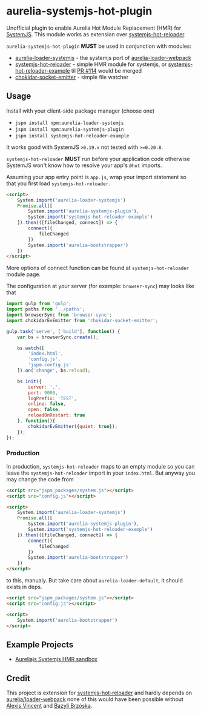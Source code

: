 # aurelia-systemjs-hot-plugin

Unofficial plugin to enable Aurelia Hot Module Replacement (HMR) for [SystemJS](https://github.com/systemjs/systemjs). This module works as extension over [systemjs-hot-reloader](https://github.com/alexisvincent/systemjs-hot-reloader).

`aurelia-systemjs-hot-plugin` **MUST** be used in conjunction with modules:
- [aurelia-loader-systemjs](https://github.com/wegorich/loader) - the systemjs port of [aurelia-loader-webpack](https://github.com/aurelia/loader-webpack)
- [systemjs-hot-reloader](https://github.com/alexisvincent/systemjs-hot-reloader) - simple HMR module for systemjs, or [systemjs-hot-reloader-example](https://github.com/wegorich/systemjs-hot-reloader) til [PR #114](https://github.com/alexisvincent/systemjs-hot-reloader/pull/144) would be merged
- [chokidar-socket-emitter](https://github.com/capaj/chokidar-socket-emitter) - simple file watcher

## Usage
Install with your client-side package manager (choose one)
- `jspm install npm:aurelia-loader-systemjs`
- `jspm install npm:aurelia-systemjs-plugin`
- `jspm install systemjs-hot-reloader-example`

It works good with SystemJS `>0.19.x` not tested with `>=0.20.8`.

`systemjs-hot-reloader` **MUST** run before your application code otherwise SystemJS
won't know how to resolve your app's `@hot` imports.

Assuming your app entry point is `app.js`, wrap your import statement so that you first load `systemjs-hot-reloader`.

```html
<script>
    System.import('aurelia-loader-systemjs')
    Promise.all([
        System.import('aurelia-systemjs-plugin'),
        System.import('systemjs-hot-reloader-example')
    ]).then(([fileChanged, connect]) => {
        connect({
            fileChanged
        })
        System.import('aurelia-bootstrapper')
    })
</script>
```

More options of connect function can be found at `systemjs-hot-reloader` module page.

The configuration at your server (for example: `browser-sync`) may looks like that

```javascript
import gulp from 'gulp';
import paths from '../paths';
import browserSync from 'browser-sync';
import chokidarEvEmitter from 'chokidar-socket-emitter';

gulp.task('serve', ['build'], function() {
    var bs = browserSync.create();

    bs.watch([
        'index.html',
        'config.js',
        'jspm.config.js'
    ]).on('change', bs.reload);

    bs.init({
        server: '.',
        port: 9000,
        logPrefix: 'TEST',
        online: false,
        open: false,
        reloadOnRestart: true
    }, function(){
        chokidarEvEmitter({quiet: true});
    });
});
```

### Production
In production, `systemjs-hot-reloader` maps to an empty module so you can leave
the `systemjs-hot-reloader` import in your `index.html`. But anyway you may change the code from

```html
<script src="jspm_packages/system.js"></script>
<script src="config.js"></script>

<script>
    System.import('aurelia-loader-systemjs')
    Promise.all([
        System.import('aurelia-systemjs-plugin'),
        System.import('systemjs-hot-reloader-example')
    ]).then(([fileChanged, connect]) => {
        connect({
            fileChanged
        })
        System.import('aurelia-bootstrapper')
    })
</script>
```
to this, manualy. But take care about `aurelia-loader-default`, it should exists in deps.

```html
<script src="jspm_packages/system.js"></script>
<script src="config.js"></script>

<script>
    System.import('aurelia-bootstrapper')
</script>
```

## Example Projects
- [Aureliajs Systemjs HMR sandbox](https://github.com/wegorich/aurelia-systemjs-loader)

## Credit
This project is extension for [systemjs-hot-reloader](https://github.com/alexisvincent/systemjs-hot-reloader) and hardly depends on [aurelia/loader-webpack](https://github.com/aurelia/loader-webpack) none of this would have been possible without [Alexis Vincent](https://github.com/alexisvincent) and [Bazyli Brzóska](https://github.com/niieani).

